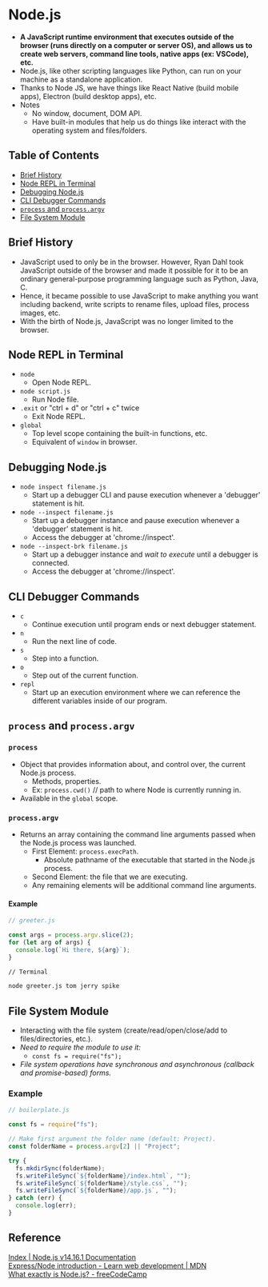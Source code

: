 # Node.js
- **A JavaScript runtime environment that executes outside of the browser (runs directly on a computer or server OS), and allows us to create web servers, command line tools, native apps (ex: VSCode), etc.**
- Node.js, like other scripting languages like Python, can run on your machine as a standalone application.
- Thanks to Node JS, we have things like React Native (build mobile apps), Electron (build desktop apps), etc.
- Notes
  - No window, document, DOM API.
  - Have built-in modules that help us do things like interact with the operating system and files/folders.

## Table of Contents
- [Brief History](#brief-history)
- [Node REPL in Terminal](#node-repl-in-terminal)
- [Debugging Node.js](#debugging-nodejs)
- [CLI Debugger Commands](#cli-debugger-commands)
- [`process` and `process.argv`](#process-and-processargv)
- [File System Module](#file-system-module)

## Brief History
- JavaScript used to only be in the browser. However, Ryan Dahl took JavaScript outside of the browser and made it possible for it to be an ordinary general-purpose programming language such as Python, Java, C.
- Hence, it became possible to use JavaScript to make anything you want including backend, write scripts to rename files, upload files, process images, etc.
- With the birth of Node.js, JavaScript was no longer limited to the browser.

## Node REPL in Terminal
- `node`
  - Open Node REPL.
- `node script.js`
  - Run Node file.
- `.exit` or "ctrl + d" or "ctrl + c" twice
  - Exit Node REPL.
- `global`
  - Top level scope containing the built-in functions, etc.
  - Equivalent of `window` in browser.

## Debugging Node.js
- `node inspect filename.js`
  - Start up a debugger CLI and pause execution whenever a 'debugger' statement is hit.
- `node --inspect filename.js`
  - Start up a debugger instance and pause execution whenever a 'debugger' statement is hit.
  - Access the debugger at 'chrome://inspect'.
- `node --inspect-brk filename.js`
  - Start up a debugger instance and *wait to execute* until a debugger is connected.
  - Access the debugger at 'chrome://inspect'.

## CLI Debugger Commands
- `c`
  - Continue execution until program ends or next debugger statement.
- `n`
  - Run the next line of code.
- `s`
  - Step into a function.
- `o`
  - Step out of the current function.
- `repl`
  - Start up an execution environment where we can reference the different variables inside of our program.

## `process` and `process.argv`
### `process`
- Object that provides information about, and control over, the current Node.js process.
  - Methods, properties.
  - Ex: `process.cwd()` // path to where Node is currently running in.
- Available in the `global` scope.
### `process.argv`
- Returns an array containing the command line arguments passed when the Node.js process was launched.
  - First Element: `process.execPath`.
    - Absolute pathname of the executable that started in the Node.js process.
  - Second Element: the file that we are executing.
  - Any remaining elements will be additional command line arguments.
#### Example
```js
// greeter.js

const args = process.argv.slice(2);
for (let arg of args) {
  console.log(`Hi there, ${arg}`);
}
```
```zsh
// Terminal

node greeter.js tom jerry spike
```

## File System Module
- Interacting with the file system (create/read/open/close/add to files/directories, etc.).
- *Need to require the module to use it:*
  - `const fs = require("fs");`
- *File system operations have synchronous and asynchronous (callback and promise-based) forms.*
### Example
```js
// boilerplate.js

const fs = require("fs");

// Make first argument the folder name (default: Project).
const folderName = process.argv[2] || "Project";

try {
  fs.mkdirSync(folderName);
  fs.writeFileSync(`${folderName}/index.html`, "");
  fs.writeFileSync(`${folderName}/style.css`, "");
  fs.writeFileSync(`${folderName}/app.js`, "");
} catch (err) {
  console.log(err);
}
```

## Reference
[Index | Node.js v14.16.1 Documentation](https://nodejs.org/dist/latest-v14.x/docs/api/)  
[Express/Node introduction - Learn web development | MDN](https://developer.mozilla.org/en-US/docs/Learn/Server-side/Express_Nodejs/Introduction)  
[What exactly is Node.js? - freeCodeCamp](https://www.freecodecamp.org/news/what-exactly-is-node-js-ae36e97449f5)  
